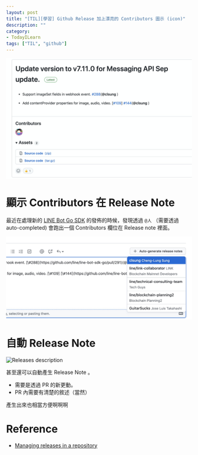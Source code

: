```yaml
---
layout: post
title: "[TIL][學習] Github Release 加上漂亮的 Contributors 圖示 (icon)"
description: ""
category: 
- TodayILearn
tags: ["TIL", "github"]
---
```




![image-20211015094447426](../images/2021/image-20211015094447426.png)

# 顯示 Contributors 在 Release Note 

最近在處理新的 [LINE Bot Go SDK](https://github.com/line/line-bot-sdk-go/releases) 的發佈的時候，發現透過 `@人` （需要透過 auto-completed) 會跑出一個 Contributors 欄位在 Release note 裡面。

![image-20211015101327868](../images/2021/image-20211015101327868.png)

# 自動 Release Note

![Releases description](https://docs.github.com/assets/images/help/releases/releases_description_auto.png)

甚至還可以自動產生 Release Note 。

- 需要是透過 PR 的新更動。
- PR 內需要有清楚的敘述（當然）

產生出來也相當方便啊啊啊

# Reference

- [Managing releases in a repository](https://docs.github.com/en/repositories/releasing-projects-on-github/managing-releases-in-a-repository)
